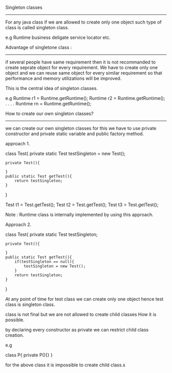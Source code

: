 Singleton classes
___________________

For any java class if we are allowed to create only one object such type of class is called singleton class.

e.g Runtime
business deligate
service locator
etc.

Advantage of singletone class : 
_________________________________

if several people have same requirement then it is not recommanded to create seprate object for every requirement.
We have to create only one object and we can reuse same object for every similar requirement so that performance and memory utilizations will be improved.

This is the central idea of singleton classes.

e.g
Runtime r1 = Runtime.getRuntime();
Runtime r2 = Runtime.getRuntime();
.
.
.
.
Runtime rn = Runtime.getRuntime();

How to create our own singleton classes?
_________________________________________
we can create our own singleton classes for this we have to use private constructor and private static variable and public factory method.

approach 1. 

class Test{
	private static Test testSingleton = new Test();

	private Test(){

	}
	public static Test getTest(){
		return testSingleton;
	}
}

Test t1 = Test.getTest();
Test t2 = Test.getTest();
Test t3 = Test.getTest();

Note : Runtime class is internally implemented by using this approach.

Approach 2.

class Test{
	private static Test testSingleton;

	private Test(){

	}
	public static Test getTest(){
		if(testSingleton == null){
			testSingleton = new Test();
		}
		return testSingleton;
	}
}


At any point of time for test class we can create only one object hence test class is singleton class.

class is not final but we are not allowed to create child classes How it is possible.

by declaring every constructor as private we can restrict child class creation.

e.g

class P{
	private P(){}
}

for the above class it is impossible to create child class.s